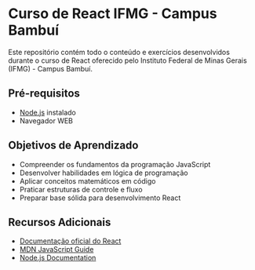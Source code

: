 # Curso de React IFMG - Campus Bambuí

Este repositório contém todo o conteúdo e exercícios desenvolvidos durante o curso de React oferecido pelo Instituto Federal de Minas Gerais (IFMG) - Campus Bambuí.

## Pré-requisitos

-   [Node.js](https://nodejs.org/pt/download) instalado 
-   Navegador WEB


## Objetivos de Aprendizado

-   Compreender os fundamentos da programação JavaScript
-   Desenvolver habilidades em lógica de programação
-   Aplicar conceitos matemáticos em código
-   Praticar estruturas de controle e fluxo
-   Preparar base sólida para desenvolvimento React

## Recursos Adicionais

-   [Documentação oficial do React](https://reactjs.org/docs/)
-   [MDN JavaScript Guide](https://developer.mozilla.org/en-US/docs/Web/JavaScript/Guide)
-   [Node.js Documentation](https://nodejs.org/en/docs/)


